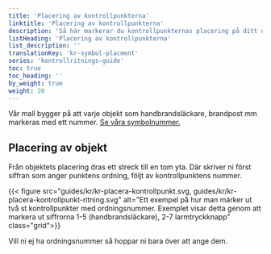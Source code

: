 ```yaml
---
title: 'Placering av kontrollpunkterna'
linktitle: 'Placering av kontrollpunkterna'
description: 'Så här markerar du kontrollpunkternas placering på ditt underlag'
listHeading: 'Placering av kontrollpunkterna'
list_description: ''
translationKey: 'kr-symbol-placment'
series: 'kontrollritnings-guide'
toc: true
toc_heading: ''
by_weight: true
weight: 20
---
```


Vår mall bygger på att varje objekt som handbrandsläckare, brandpost mm markeras med ett nummer. [Se våra symbolnummer.](/guider/kontrollritning/symbolnummer)

## Placering av objekt

Från objektets placering dras ett streck till en tom yta. Där skriver ni först siffran som anger punktens ordning, följt av kontrollpunktens nummer. 

{{< figure src="guides/kr/kr-placera-kontrollpunkt.svg, guides/kr/kr-placera-kontrollpunkt-ritning.svg" alt="Ett exempel på hur man märker ut två st kontrollpunkter med ordningsnummer. Exemplet visar detta genom att markera ut siffrorna 1-5 (handbrandsläckare), 2-7 larmtryckknapp" class="grid">}}

Vill ni ej ha ordningsnummer så hoppar ni bara över att ange dem. 